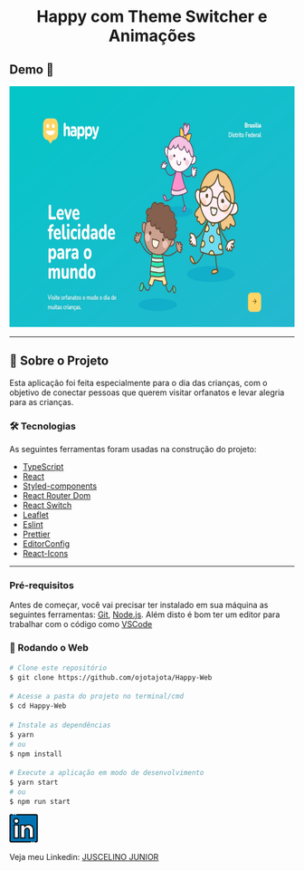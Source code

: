<h1 style="text-align: center; font-weight: bold;">Happy com Theme Switcher e Animações</h1>

## Demo 📸

<div align="center" >
  <img src="./github/Happy web.jpg" alt="demo-web" height="425">
</div>

---

## 💭 Sobre o Projeto

Esta aplicação foi feita especialmente para o dia das crianças, com o objetivo de conectar pessoas que querem visitar orfanatos e levar alegria para as crianças.


### 🛠 Tecnologias

As seguintes ferramentas foram usadas na construção do projeto:

- [TypeScript](https://www.typescriptlang.org/)
- [React](https://pt-br.reactjs.org/)
- [Styled-components](https://styled-components.com/)
- [React Router Dom](https://reactrouter.com/web/guides/quick-start)
- [React Switch](https://www.npmjs.com/package/react-switch)
- [Leaflet](https://leafletjs.com/)
- [Eslint](https://eslint.org/)
- [Prettier](https://prettier.io/)
- [EditorConfig](https://editorconfig.org/)
- [React-Icons](https://react-icons.github.io/react-icons/)
---
### Pré-requisitos

Antes de começar, você vai precisar ter instalado em sua máquina as seguintes ferramentas:
[Git](https://git-scm.com), [Node.js](https://nodejs.org/en/).
Além disto é bom ter um editor para trabalhar com o código como [VSCode](https://code.visualstudio.com/)

### 🎲 Rodando o Web

```bash
# Clone este repositório
$ git clone https://github.com/ojotajota/Happy-Web

# Acesse a pasta do projeto no terminal/cmd
$ cd Happy-Web

# Instale as dependências
$ yarn
# ou
$ npm install

# Execute a aplicação em modo de desenvolvimento
$ yarn start
# ou
$ npm run start

```

<a href="https://www.linkedin.com/in/juscelino-júnior-19aab5113/">
<img src="./github/linkedin.png" alt="linkedin" height="50"></a>
<br />


Veja meu Linkedin: [JUSCELINO JUNIOR](https://www.linkedin.com/in/juscelino-júnior-19aab5113/)
